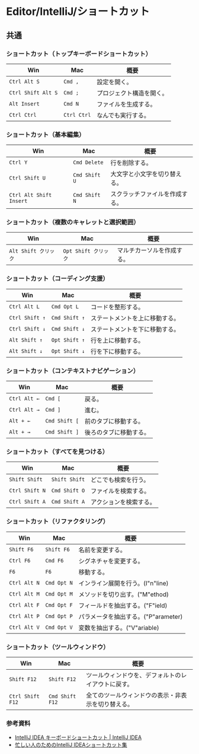 # Editor/IntelliJ/ショートカット

## 共通

### ショートカット（トップキーボードショートカット）

| Win                | Mac         | 概要                     |
| ------------------ | ----------- | ------------------------ |
| `Ctrl Alt S`       | `Cmd ,`     | 設定を開く。             |
| `Ctrl Shift Alt S` | `Cmd ;`     | プロジェクト構造を開く。 |
| `Alt Insert`       | `Cmd N`     | ファイルを生成する。     |
| `Ctrl Ctrl`        | `Ctrl Ctrl` | なんでも実行する。       |

### ショートカット（基本編集）

| Win                     | Mac           | 概要              |
|-------------------------|---------------|-----------------|
| `Ctrl Y`                | `Cmd Delete`  | 行を削除する。         |
| `Ctrl Shift U`          | `Cmd Shift U` | 大文字と小文字を切り替える。  |
| `Ctrl Alt Shift Insert` | `Cmd Shift N` | スクラッチファイルを作成する。 |

### ショートカット（複数のキャレットと選択範囲）

| Win              | Mac              | 概要            |
|------------------|------------------|---------------|
| `Alt Shift クリック` | `Opt Shift クリック` | マルチカーソルを作成する。 |

### ショートカット（コーディング支援）

| Win            | Mac           | 概要              |
|----------------|---------------|-----------------|
| `Ctrl Alt L`   | `Cmd Opt L`   | コードを整形する。       |
| `Ctrl Shift ↑` | `Cmd Shift ↑` | ステートメントを上に移動する。 |
| `Ctrl Shift ↓` | `Cmd Shift ↓` | ステートメントを下に移動する。 |
| `Alt Shift ↑`  | `Opt Shift ↑` | 行を上に移動する。       |
| `Alt Shift ↓`  | `Opt Shift ↓` | 行を下に移動する。       |

### ショートカット（コンテキストナビゲーション）

| Win          | Mac           | 概要          |
|--------------|---------------|-------------|
| `Ctrl Alt ←` | `Cmd [`       | 戻る。         |
| `Ctrl Alt →` | `Cmd ]`       | 進む。         |
| `Alt + ←`    | `Cmd Shift [` | 前のタブに移動する。  |
| `Alt + →`    | `Cmd Shift ]` | 後ろのタブに移動する。 |

### ショートカット（すべてを見つける）

| Win            | Mac           | 概要          |
|----------------|---------------|-------------|
| `Shift Shift`  | `Shift Shift` | どこでも検索を行う。  |
| `Ctrl Shift N` | `Cmd Shift O` | ファイルを検索する。  |
| `Ctrl Shift A` | `Cmd Shift A` | アクションを検索する。 |

### ショートカット（リファクタリング）

| Win          | Mac         | 概要                       |
|--------------|-------------|--------------------------|
| `Shift F6`   | `Shift F6`  | 名前を変更する。                 |
| `Ctrl F6`    | `Cmd F6`    | シグネチャを変更する。              |
| `F6`         | `F6`        | 移動する。                    |
| `Ctrl Alt N` | `Cmd Opt N` | インライン展開を行う。(I"n"line)    |
| `Ctrl Alt M` | `Cmd Opt M` | メソッドを切り出す。("M"ethod)     |
| `Ctrl Alt F` | `Cmd Opt F` | フィールドを抽出する。("F"ield)     |
| `Ctrl Alt P` | `Cmd Opt P` | パラメータを抽出する。("P"arameter) |
| `Ctrl Alt V` | `Cmd Opt V` | 変数を抽出する。("V"ariable)     |

### ショートカット（ツールウィンドウ）

| Win              | Mac             | 概要                                               |
| ---------------- | --------------- | -------------------------------------------------- |
| `Shift F12`      | `Shift F12`     | ツールウィンドウを、デフォルトのレイアウトに戻す。 |
| `Ctrl Shift F12` | `Cmd Shift F12` | 全てのツールウィンドウの表示・非表示を切り替える。 |

### 参考資料

- [IntelliJ IDEA キーボードショートカット | IntelliJ IDEA](https://pleiades.io/help/idea/mastering-keyboard-shortcuts.html)
- [忙しい人のためのIntelliJ IDEAショートカット集](https://qiita.com/yoppe/items/f7cbeb825c071691d3f2)
